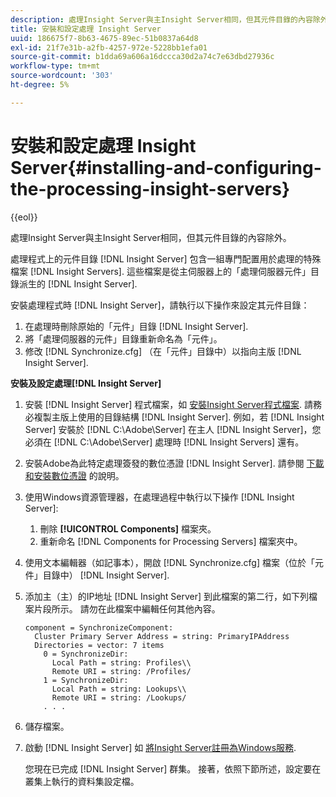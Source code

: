 ```yaml
---
description: 處理Insight Server與主Insight Server相同，但其元件目錄的內容除外。
title: 安裝和設定處理 Insight Server
uuid: 186675f7-8b63-4675-89ec-51b0837a64d8
exl-id: 21f7e31b-a2fb-4257-972e-5228bb1efa01
source-git-commit: b1dda69a606a16dccca30d2a74c7e63dbd27936c
workflow-type: tm+mt
source-wordcount: '303'
ht-degree: 5%

---
```


# 安裝和設定處理 Insight Server{#installing-and-configuring-the-processing-insight-servers}

{{eol}}

處理Insight Server與主Insight Server相同，但其元件目錄的內容除外。

處理程式上的元件目錄 [!DNL Insight Server] 包含一組專門配置用於處理的特殊檔案 [!DNL Insight Servers]. 這些檔案是從主伺服器上的「處理伺服器元件」目錄派生的 [!DNL Insight Server].

安裝處理程式時 [!DNL Insight Server]，請執行以下操作來設定其元件目錄：

1. 在處理時刪除原始的「元件」目錄 [!DNL Insight Server].
1. 將「處理伺服器的元件」目錄重新命名為「元件」。
1. 修改 [!DNL Synchronize.cfg] （在「元件」目錄中）以指向主版 [!DNL Insight Server].

**安裝及設定處理[!DNL Insight Server]**

1. 安裝 [!DNL Insight Server] 程式檔案，如 [安裝Insight Server程式檔案](../../../../../../home/c-inst-svr/c-install-ins-svr/t-install-proc-inst-svr-dpu/t-install-prgm-files.md#task-1e6251fd39714186baa40d38f23d0088). 請務必複製主版上使用的目錄結構 [!DNL Insight Server]. 例如，若 [!DNL Insight Server] 安裝於 [!DNL C:\Adobe\Server] 在主人 [!DNL Insight Server]，您必須在 [!DNL C:\Adobe\Server] 處理時 [!DNL Insight Servers] 還有。
1. 安裝Adobe為此特定處理簽發的數位憑證 [!DNL Insight Server]. 請參閱 [下載和安裝數位憑證](../../../../../../home/c-inst-svr/c-install-ins-svr/t-install-proc-inst-svr-dpu/c-dnld-dgtl-cert/c-dnld-dgtl-cert.md#concept-4f79c240492f4e52b6375b4b3bbefa17) 的說明。
1. 使用Windows資源管理器，在處理過程中執行以下操作 [!DNL Insight Server]:

   1. 刪除 **[!UICONTROL Components]** 檔案夾。
   1. 重新命名 [!DNL Components for Processing Servers] 檔案夾中。

1. 使用文本編輯器（如記事本），開啟 [!DNL Synchronize.cfg] 檔案（位於「元件」目錄中） [!DNL Insight Server].
1. 添加主（主）的IP地址 [!DNL Insight Server] 到此檔案的第二行，如下列檔案片段所示。 請勿在此檔案中編輯任何其他內容。

   ```
   component = SynchronizeComponent:
     Cluster Primary Server Address = string: PrimaryIPAddress
     Directories = vector: 7 items
       0 = SynchronizeDir:
         Local Path = string: Profiles\\
         Remote URI = string: /Profiles/
       1 = SynchronizeDir:
         Local Path = string: Lookups\\
         Remote URI = string: /Lookups/
       . . .
   ```

1. 儲存檔案。
1. 啟動 [!DNL Insight Server] 如 [將Insight Server註冊為Windows服務](../../../../../../home/c-inst-svr/c-install-ins-svr/t-install-proc-inst-svr-dpu/c-reg-wdws-svc.md#concept-f2c7aa891d544a2595aa01d0d796a540).

   您現在已完成 [!DNL Insight Server] 群集。 接著，依照下節所述，設定要在叢集上執行的資料集設定檔。

